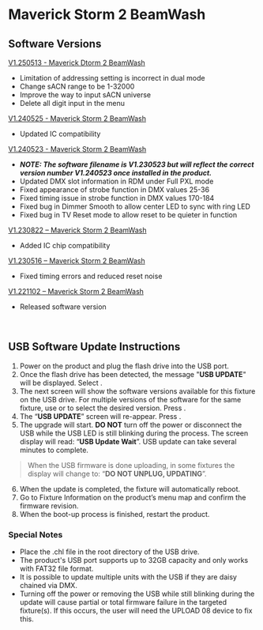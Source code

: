 # Maverick Storm 2 BeamWash

## Software Versions

[V1.250513 - Maverick Dtorm 2 BeamWash](https://github.com/Chauvet-Pro/MAVERICKSTORM2BEAMWASH/blob/489ed54713a73b2abd3676f0d443eb40d338aae9/Firmware/V1.250513.zip)
- Limitation of addressing setting is incorrect in dual mode
- Change sACN range to be 1-32000
- Improve the way to input sACN universe
- Delete all digit input in the menu

[V1.240525 - Maverick Storm 2 BeamWash](https://github.com/Chauvet-Pro/MAVERICKSTORM2BEAMWASH/blob/892010b4afbc77f6e4f9b6e1f704a0b573607799/Firmware/V1.240525.zip)
- Updated IC compatibility

[V1.240523 - Maverick Storm 2 BeamWash](https://github.com/Chauvet-Pro/MAVERICKSTORM2BEAMWASH/blob/0171079d335fc5c4d05f2bc015bf7bf65cb0c0ff/Firmware/V1.240523.zip)
* ***NOTE: The software filename is V1.230523 but will reflect the correct version number V1.240523 once installed in the product.***
* Updated DMX slot information in RDM under Full PXL mode
* Fixed appearance of strobe function in DMX values 25-36
* Fixed timing issue in strobe function in DMX values 170-184
* Fixed bug in Dimmer Smooth to allow center LED to sync with ring LED
* Fixed bug in TV Reset mode to allow reset to be quieter in function

[V1.230822 – Maverick Storm 2 BeamWash](https://github.com/Chauvet-Pro/MAVERICKSTORM2BEAMWASH/blob/eb8472c0aca01b08e16b2c800e406af9596072bd/Firmware/V1.230822.zip)
-	Added IC chip compatibility
  
[V1.230516 – Maverick Storm 2 BeamWash](https://github.com/Chauvet-Pro/MAVERICKSTORM2BEAMWASH/blob/eb8472c0aca01b08e16b2c800e406af9596072bd/Firmware/V1.230516.zip)
-	Fixed timing errors and reduced reset noise
  
[V1.221102 – Maverick Storm 2 BeamWash](https://github.com/Chauvet-Pro/MAVERICKSTORM2BEAMWASH/blob/eb8472c0aca01b08e16b2c800e406af9596072bd/Firmware/V1.221102.zip)
-	Released software version

&nbsp;

## USB Software Update Instructions
1. Power on the product and plug the flash drive into the USB port.
2.	Once the flash drive has been detected, the message "**USB UPDATE**" will be displayed. Select **<YES>**.  
3.	The next screen will show the software versions available for this fixture on the USB drive.  For multiple versions of the software for the same fixture, use **<UP>** or **<DOWN>** to select the desired version.  Press **<ENTER>**.
4.	The “**USB UPDATE**” screen will re-appear.  Press **<YES>**.
5.	The upgrade will start. **DO NOT** turn off the power or disconnect the USB while the USB LED is still blinking during the process. The screen display will read: “**USB Update Wait**”. USB update can take several minutes to complete.
   >When the USB firmware is done uploading, in some fixtures the display will change to: “**DO NOT UNPLUG, UPDATING**”.
6.	When the update is completed, the fixture will automatically reboot.
7.	Go to Fixture Information on the product’s menu map and confirm the firmware revision.
8.	When the boot-up process is finished, restart the product.

### Special Notes
* Place the .chl file in the root directory of the USB drive.
* The product's USB port supports up to 32GB capacity and only works with FAT32 file format.
* It is possible to update multiple units with the USB if they are daisy chained via DMX.
* Turning off the power or removing the USB while still blinking during the update will cause partial or total firmware failure in the targeted fixture(s). If this occurs, the user will need the UPLOAD 08 device to fix this.
